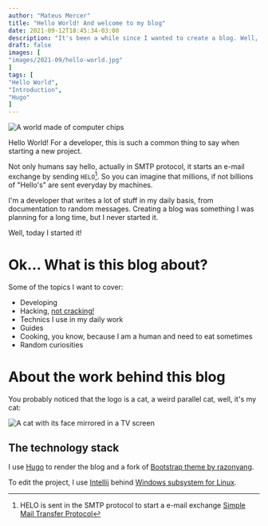 ```yaml
---
author: "Mateus Mercer"
title: "Hello World! And welcome to my blog"
date: 2021-09-12T18:45:34-03:00
description: "It's been a while since I wanted to create a blog. Well, today I started!"
draft: false
images: [
"images/2021-09/hello-world.jpg"
]
tags: [
"Hello World",
"Introduction",
"Hugo"
]
---
```


![A world made of computer chips](/images/2021-09/hello-world.jpg#center "A world made of computer chips. Source: [Internet Archive <3](https://archive.org/details/80_Microcomputing_Issue_23_1981-11_1001001_US/mode/2up)")

Hello World! For a developer, this is such a common thing to say when starting a new project.

Not only humans say hello, actually in SMTP protocol, it starts an e-mail exchange by sending `HELO`[^1].
So you can imagine that millions, if not billions of "Hello's" are sent everyday by machines.

[^1]: HELO is sent in the SMTP protocol to start a e-mail exchange [Simple Mail Transfer Protocol](https://en.wikipedia.org/wiki/Simple_Mail_Transfer_Protocol)

I'm a developer that writes a lot of stuff in my daily basis, from documentation to random messages.
Creating a blog was something I was planning for a long time, but I never started it.

Well, today I started it!

# Ok... What is this blog about?

Some of the topics I want to cover:
* Developing
* Hacking, [not cracking!](http://www.catb.org/hacker-emblem/)
* Technics I use in my daily work
* Guides
* Cooking, you know, because I am a human and need to eat sometimes
* Random curiosities

# About the work behind this blog

You probably noticed that the logo is a cat, a weird parallel cat, well, it's my cat:

![A cat with its face mirrored in a TV screen](/images/2021-09/pinky.png#center "A cat with its face mirrored in a TV screen")

## The technology stack 

I use [Hugo](https://gohugo.io/) to render the blog and a fork of [Bootstrap theme by razonyang](https://github.com/razonyang/hugo-theme-bootstrap).

To edit the project, I use [Intellij](https://www.jetbrains.com/idea/) behind [Windows subsystem for Linux](https://docs.microsoft.com/en-us/windows/wsl/install-win10).
